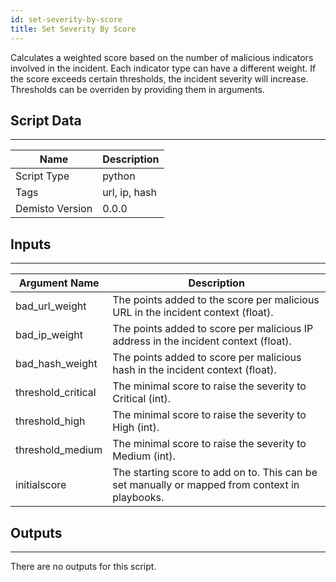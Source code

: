 ```yaml
---
id: set-severity-by-score
title: Set Severity By Score
---
```


Calculates a weighted score based on the number of malicious indicators involved in the incident. Each indicator type can have a different weight. If the score exceeds certain thresholds, the incident severity will increase. Thresholds can be overriden by providing them in arguments.
## Script Data
---

| **Name** | **Description** |
| --- | --- |
| Script Type | python |
| Tags | url, ip, hash |
| Demisto Version | 0.0.0 |

## Inputs
---

| **Argument Name** | **Description** |
| --- | --- |
| bad_url_weight | The points added to the score per malicious URL in the incident context (float). |
| bad_ip_weight | The points added to score per malicious IP address in the incident context (float). |
| bad_hash_weight | The points added to score per malicious hash in the incident context (float). |
| threshold_critical | The minimal score to raise the severity to Critical (int). |
| threshold_high | The minimal score to raise the severity to High (int). |
| threshold_medium | The minimal score to raise the severity to Medium (int). |
| initialscore | The starting score to add on to. This can be set manually or mapped from context in playbooks. |

## Outputs
---
There are no outputs for this script.
